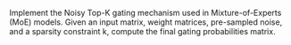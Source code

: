 Implement the Noisy Top-K gating mechanism used in Mixture-of-Experts (MoE) models. Given an input matrix, weight matrices, pre-sampled noise, and a sparsity constraint k, compute the final gating probabilities matrix.
